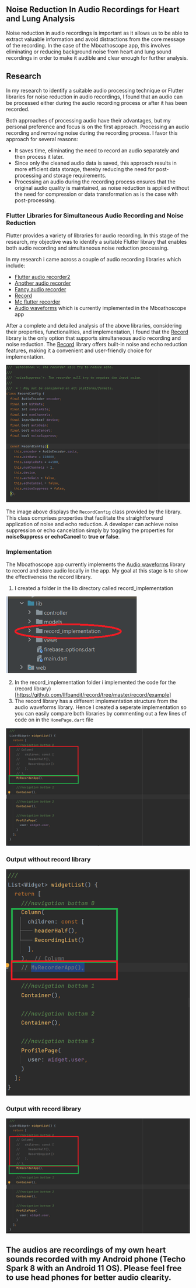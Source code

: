 ## Noise Reduction In Audio Recordings for Heart and Lung Analysis

Noise reduction in audio recordings is important as it allows us to be able to extract valuable information and avoid distractions from the core message of the recording. In the case of the Mboathoscope app, this involves eliminating or reducing background noise from heart and lung sound recordings in order to make it audible and clear enough for further analysis.

## Research

In my research to identify a suitable audio processing technique or Flutter libraries for noise reduction in audio recordings, I found that an audio can be processed either during the audio recording process or after it has been recorded.

Both approaches of processing audio have their advantages, but my personal preference and focus is on the first approach. Processing an audio recording and removing noise during the recording process. I favor this approach for several reasons: 

+ It saves time, eliminating the need to record an audio separately and then process it later.
+ Since only the cleaned audio data is saved, this approach results in more efficient data storage, thereby reducing the need for post-processing and storage requirements.
+ Processing an audio during the recording process ensures that the original audio quality is maintained, as noise reduction is applied without the need for compression or data transformation as is the case with post-processing.

### Flutter Libraries for Simultaneous Audio Recording and Noise Reduction 

Flutter provides a variety of libraries for audio recording. In this stage of the research, my objective was to identify a suitable Flutter library that enables both audio recording and simultaneous noise reduction processing.

In my research i came across a couple of audio recording libraries which include: 

+ [Flutter audio recorder2](https://pub.dev/packages/flutter_audio_recorder2)
+ [Another audio recorder](https://pub.dev/packages/another_audio_recorder)
+ [Fancy audio recorder](https://pub.dev/packages/fancy_audio_recorder)
+ [Record](https://pub.dev/packages/record)
+ [Mc flutter recorder](https://pub.dev/packages/mc_flutter_recorder)
+ [Audio waveforms](https://pub.dev/packages/audio_waveforms) which is currently implemented in the Mboathoscope app


After a complete and detailed analysis of the above libraries, considering their properties, functionalities, and implementation, I found that the [Record](https://pub.dev/packages/record) library is the only option that supports simultaneous audio recording and noise reduction. The [Record](https://pub.dev/packages/record) library offers built-in noise and echo reduction features, making it a convenient and user-friendly choice for implementation.

![Alt text](images/image-37.png)


The image above displays the ```RecordConfig``` class provided by the library. This class comprises properties that facilitate the straightforward application of noise and echo reduction. A developer can achieve noise suppression or echo cancelation simply by toggling the properties for **noiseSuppress or echoCancel** to **true or false**.

### Implementation

The Mboathoscope app currently implements the [Audio waveforms](https://pub.dev/packages/audio_waveforms) library to record and store audio locally in the app. My goal at this stage is to show the effectiveness the record library.

1. I created a folder in the lib directory called  record_implementation 

![Alt text](images/image-38.png)

2. In the record_implementation folder i implemented the code for the (record library)[https://github.com/llfbandit/record/tree/master/record/example] 
3. The record library has a different implementation structure from the audio waveforms library. Hence I created a seperate implementation so you can easily compare both libraries by commenting out a few lines of code on in the ```HomePage.dart``` file

![Alt text](images/image-39.png)


### Output without record library

![Alt text](images/image-50.png)


### Output with record library

![Alt text](images/image-40.png)


## The audios are recordings of my own heart sounds recorded with my Android phone (Techo Spark 8 with an Android 11 OS). Please feel free to use head phones for better audio clearity.